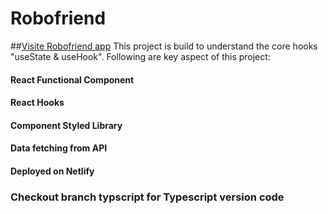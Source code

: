 # Robofriend
##[Visite Robofriend app](https://6351373d886e1c1d948d167a--jazzy-blini-07069a.netlify.app/)
This project is build to understand the core hooks "useState & useHook". Following are key aspect of this project:

#### React Functional Component
#### React Hooks
#### Component Styled Library
#### Data fetching from API
#### Deployed on Netlify
### Checkout branch typscript for Typescript version code
